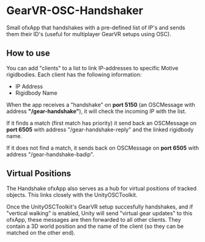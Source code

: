 # GearVR-OSC-Handshaker
Small ofxApp that handshakes with a pre-defined list of IP's and sends them their ID's (useful for multiplayer GearVR setups using OSC).

## How to use
You can add "clients" to a list to link IP-addresses to specific Motive rigidbodies. Each client has the following information:
- IP Address
- Rigidbody Name

When the app receives a "handshake" on <b>port 5150</b> (an OSCMessage with address <b>"/gear-handshake"</b>), it will check the incoming IP with the list.

If it finds a match (first match has priority) it send back an OSCMessage on <b>port 6505</b> with address "/gear-handshake-reply" and the linked rigidbody name.

If it does not find a match, it sends back on OSCMessage on <b>port 6505</b> with address "/gear-handshake-badip".

## Virtual Positions
The Handshake ofxApp also serves as a hub for virtual positions of tracked objects. This links closely with the UnityOSCToolkit.

Once the UnityOSCToolkit's GearVR setup succesfully handshakes, and if "vertical walking" is enabled, Unity will send "virtual gear updates" to this ofxApp, these messages are then forwarded to all other clients. They contain a 3D world position and the name of the client (so they can be matched on the other end).
